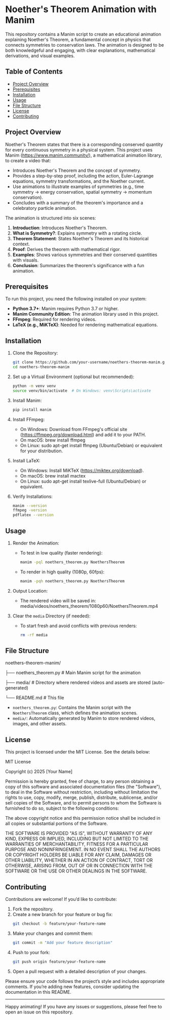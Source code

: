 # Noether's Theorem Animation with Manim

This repository contains a Manim script to create an educational animation explaining Noether's Theorem, a fundamental concept in physics that connects symmetries to conservation laws. The animation is designed to be both knowledgeful and engaging, with clear explanations, mathematical derivations, and visual examples.

## Table of Contents
- [Project Overview](#project-overview)
- [Prerequisites](#prerequisites)
- [Installation](#installation)
- [Usage](#usage)
- [File Structure](#file-structure)
- [License](#license)
- [Contributing](#contributing)

## Project Overview
Noether's Theorem states that there is a corresponding conserved quantity for every continuous symmetry in a physical system. This project uses Manim (https://www.manim.community/), a mathematical animation library, to create a video that:
- Introduces Noether's Theorem and the concept of symmetry.
- Provides a step-by-step proof, including the action, Euler-Lagrange equations, symmetry transformations, and the Noether current.
- Use animations to illustrate examples of symmetries (e.g., time symmetry → energy conservation, spatial symmetry → momentum conservation).
- Concludes with a summary of the theorem's importance and a celebratory particle animation.

The animation is structured into six scenes:
1. **Introduction**: Introduces Noether's Theorem.
2. **What is Symmetry?**: Explains symmetry with a rotating circle.
3. **Theorem Statement**: States Noether's Theorem and its historical context.
4. **Proof**: Derives the theorem with mathematical rigor.
5. **Examples**: Shows various symmetries and their conserved quantities with visuals.
6. **Conclusion**: Summarizes the theorem's significance with a fun animation.

## Prerequisites
To run this project, you need the following installed on your system:
- **Python 3.7+**: Manim requires Python 3.7 or higher.
- **Manim Community Edition**: The animation library used in this project.
- **FFmpeg**: Required for rendering videos.
- **LaTeX (e.g., MiKTeX)**: Needed for rendering mathematical equations.

## Installation
1. Clone the Repository:
   ```bash
   git clone https://github.com/your-username/noethers-theorem-manim.git
   cd noethers-theorem-manim

2. Set up a Virtual Environment (optional but recommended):
   ```bash
   python -m venv venv
   source venv/bin/activate  # On Windows: venv\Scripts\activate

3. Install Manim:
   ```bash
   pip install manim

4. Install FFmpeg:
   - On Windows: Download from FFmpeg's official site (https://ffmpeg.org/download.html) and add it to your PATH.
   - On macOS: brew install ffmpeg
   - On Linux: sudo apt-get install ffmpeg (Ubuntu/Debian) or equivalent for your distribution.

5. Install LaTeX:
   - On Windows: Install MiKTeX (https://miktex.org/download).
   - On macOS: brew install mactex
   - On Linux: sudo apt-get install texlive-full (Ubuntu/Debian) or equivalent.

6. Verify Installations:
   ```bash
   manim --version
   ffmpeg -version
   pdflatex --version

## Usage
1. Render the Animation:
   - To test in low quality (faster rendering):
     ```bash
     manim -pql noethers_theorem.py NoethersTheorem
   - To render in high quality (1080p, 60fps):
     ```bash
     manim -pqh noethers_theorem.py NoethersTheorem

2. Output Location:
   - The rendered video will be saved in:
     media/videos/noethers_theorem/1080p60/NoethersTheorem.mp4

3. Clear the `media` Directory (if needed):
   - To start fresh and avoid conflicts with previous renders:
     ```bash
     rm -rf media

## File Structure
noethers-theorem-manim/

├── noethers_theorem.py  # Main Manim script for the animation

├── media/               # Directory where rendered videos and assets are stored (auto-generated)

└── README.md            # This file

- `noethers_theorem.py`: Contains the Manim script with the `NoethersTheorem` class, which defines the animation scenes.
- `media/`: Automatically generated by Manim to store rendered videos, images, and other assets.

## License
This project is licensed under the MIT License. See the details below:

MIT License

Copyright (c) 2025 [Your Name]

Permission is hereby granted, free of charge, to any person obtaining a copy
of this software and associated documentation files (the "Software"), to deal
in the Software without restriction, including without limitation the rights
to use, copy, modify, merge, publish, distribute, sublicense, and/or sell
copies of the Software, and to permit persons to whom the Software is
furnished to do so, subject to the following conditions:

The above copyright notice and this permission notice shall be included in all
copies or substantial portions of the Software.

THE SOFTWARE IS PROVIDED "AS IS", WITHOUT WARRANTY OF ANY KIND, EXPRESS OR
IMPLIED, INCLUDING BUT NOT LIMITED TO THE WARRANTIES OF MERCHANTABILITY,
FITNESS FOR A PARTICULAR PURPOSE AND NONINFRINGEMENT. IN NO EVENT SHALL THE
AUTHORS OR COPYRIGHT HOLDERS BE LIABLE FOR ANY CLAIM, DAMAGES OR OTHER
LIABILITY, WHETHER IN AN ACTION OF CONTRACT, TORT OR OTHERWISE, ARISING FROM,
OUT OF OR IN CONNECTION WITH THE SOFTWARE OR THE USE OR OTHER DEALINGS IN THE
SOFTWARE.

## Contributing
Contributions are welcome! If you’d like to contribute:
1. Fork the repository.
2. Create a new branch for your feature or bug fix:
   ```bash
   git checkout -b feature/your-feature-name
3. Make your changes and commit them:
   ```bash
   git commit -m "Add your feature description"
4. Push to your fork:
   ```bash
   git push origin feature/your-feature-name
5. Open a pull request with a detailed description of your changes.

Please ensure your code follows the project’s style and includes appropriate comments. If you’re adding new features, consider updating the documentation in this README.

---

Happy animating! If you have any issues or suggestions, please feel free to open an issue on this repository.
